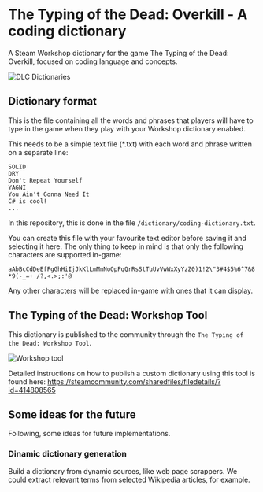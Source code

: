 # The Typing of the Dead: Overkill - A coding dictionary

A Steam Workshop dictionary for the game The Typing of the Dead: Overkill, focused on coding language and concepts.

![DLC Dictionaries](https://steamuserimages-a.akamaihd.net/ugc/39744846856619940/0855CF42BF6BE8DE1D6F2ED39E38FDB2A4B115A4/)

## Dictionary format

This is the file containing all the words and phrases that players will have to type in the game when they play with your Workshop dictionary enabled.

This needs to be a simple text file (*.txt) with each word and phrase written on a separate line:

```
SOLID
DRY
Don't Repeat Yourself
YAGNI
You Ain't Gonna Need It
C# is cool!
...
```

In this repository, this is done in the file `/dictionary/coding-dictionary.txt`.

You can create this file with your favourite text editor before saving it and selecting it here.
The only thing to keep in mind is that only the following characters are supported in-game:

`aAbBcCdDeEfFgGhHiIjJkKlLmMnNoOpPqQrRsStTuUvVwWxXyYzZ0)1!2\"3#4$5%6^7&8*9(-_=+ /?,<.>;:'@`

Any other characters will be replaced in-game with ones that it can display.

## The Typing of the Dead: Workshop Tool

This dictionary is published to the community through the `The Typing of the Dead: Workshop Tool`.

![Workshop tool](https://steamuserimages-a.akamaihd.net/ugc/39744846856559359/1990CB2C54CF1F82D50948B258A6D109948157C6/)

Detailed instructions on how to publish a custom dictionary using this tool is found here: https://steamcommunity.com/sharedfiles/filedetails/?id=414808565

## Some ideas for the future

Following, some ideas for future implementations.

### Dinamic dictionary generation

Build a dictionary from dynamic sources, like web page scrappers. We could extract relevant terms from selected Wikipedia articles, for example.